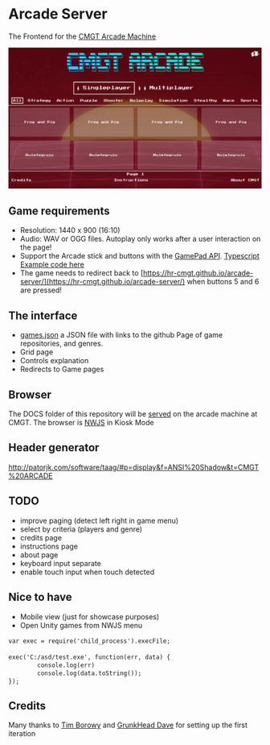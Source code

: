 # Arcade Server

The Frontend for the [CMGT Arcade Machine](https://hr-cmgt.github.io/arcade-server/)

![screenshot](./docs/images/screenshot.png)

## Game requirements

- Resolution: 1440 x 900 (16:10)
- Audio: WAV or OGG files. Autoplay only works after a user interaction on the page!
- Support the Arcade stick and buttons with the [GamePad API](https://developer.mozilla.org/en-US/docs/Web/API/Gamepad_API/Using_the_Gamepad_API). [Typescript Example code here](https://github.com/HR-CMGT/arcade-server/dev/joystick.ts)
- The game needs to redirect back to [https://hr-cmgt.github.io/arcade-server/](https://hr-cmgt.github.io/arcade-server/) when buttons 5 and 6 are pressed!

## The interface

- [games.json](./docs/data/games.json) a JSON file with links to the github Page of game repositories, and genres.
- Grid page
- Controls explanation
- Redirects to Game pages

## Browser

The DOCS folder of this repository will be [served](https://hr-cmgt.github.io/arcade-server/) on the arcade machine at CMGT. The browser is
[NWJS](http://docs.nwjs.io/en/latest/For%20Users/Getting%20Started/#get-nwjs) in Kiosk Mode

## Header generator

http://patorjk.com/software/taag/#p=display&f=ANSI%20Shadow&t=CMGT%20ARCADE

## TODO

- improve paging (detect left right in game menu)
- select by criteria (players and genre)
- credits page
- instructions page
- about page
- keyboard input separate
- enable touch input when touch detected

## Nice to have

- Mobile view (just for showcase purposes)
- Open Unity games from NWJS menu
```
var exec = require('child_process').execFile;

exec('C:/asd/test.exe', function(err, data) {  
        console.log(err)
        console.log(data.toString());                       
});
```

## Credits

Many thanks to [Tim Borowy](https://github.com/TimBorowy) and [GrunkHead Dave](https://github.com/Grunkhead) for setting up the first iteration
